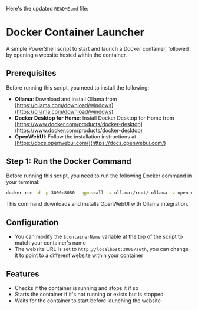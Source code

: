 Here's the updated `README.md` file:

**Docker Container Launcher**
==========================

A simple PowerShell script to start and launch a Docker container, followed by opening a website hosted within the container.

**Prerequisites**
-----------------

Before running this script, you need to install the following:

* **Ollama**: Download and install Ollama from [https://ollama.com/download/windows](https://ollama.com/download/windows)
* **Docker Desktop for Home**: Install Docker Desktop for Home from [https://www.docker.com/products/docker-desktop](https://www.docker.com/products/docker-desktop)
* **OpenWebUI**: Follow the installation instructions at [https://docs.openwebui.com/](https://docs.openwebui.com/)

**Step 1: Run the Docker Command**
---------------------------------

Before running this script, you need to run the following Docker command in your terminal:
```bash
docker run -d -p 3000:8080 --gpus=all -v ollama:/root/.ollama -v open-webui:/app/backend/data --name open-webui --restart always ghcr.io/open-webui/open-webui:ollama
```
This command downloads and installs OpenWebUI with Ollama integration.


**Configuration**
---------------

* You can modify the `$containerName` variable at the top of the script to match your container's name
* The website URL is set to `http://localhost:3000/auth`, you can change it to point to a different website within your container

**Features**
------------

* Checks if the container is running and stops it if so
* Starts the container if it's not running or exists but is stopped
* Waits for the container to start before launching the website